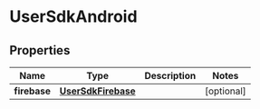 # UserSdkAndroid

## Properties
Name | Type | Description | Notes
------------ | ------------- | ------------- | -------------
**firebase** | [**UserSdkFirebase**](UserSdkFirebase.md) |  |  [optional]
